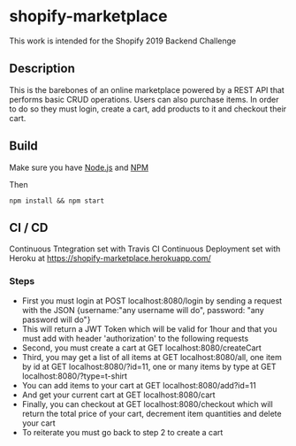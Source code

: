# shopify-marketplace
This work is intended for the Shopify 2019 Backend Challenge

## Description
This is the barebones of an online marketplace powered by a REST API that performs basic CRUD operations.
Users can also purchase items. In order to do so they must login, create a cart, add products to it and checkout their cart.

## Build
Make sure you have [Node.js](https://nodejs.org) and [NPM](https://npmjs.com)

Then
```
npm install && npm start
```

## CI / CD
Continuous Tntegration set with Travis CI
Continuous Deployment set with Heroku at https://shopify-marketplace.herokuapp.com/

### Steps
* First you must login at  POST localhost:8080/login by sending a request with the JSON {username:"any username will do", password: "any password will do"}
* This will return a JWT Token which will be valid for 1hour and that you must add with header 'authorization' to the following requests
* Second, you must create a cart at GET localhost:8080/createCart
* Third, you may get a list of all items at GET localhost:8080/all, one item by id at GET localhost:8080/?id=11, one or many items by type at GET localhost:8080/?type=t-shirt
* You can add items to your cart at GET localhost:8080/add?id=11
* And get your current cart at GET localhost:8080/cart
* Finally, you can checkout at GET localhost:8080/checkout which will return the total price of your cart, decrement item quantities and delete your cart
* To reiterate you must go back to step 2 to create a cart